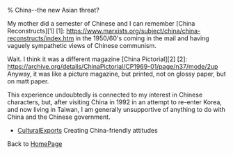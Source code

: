 % China--the new Asian threat?

My mother did a semester of Chinese and 
I can remember
[China Reconstructs][1]
[1]: https://www.marxists.org/subject/china/china-reconstructs/index.htm
in the 1950/60's coming in the mail and 
having vaguely sympathetic views of 
Chinese communism.

Wait. I think it was a different magazine
[China Pictorial][2]
[2]: https://archive.org/details/ChinaPictorial/CP1969-01/page/n37/mode/2up
Anyway, it was like a picture magazine,
but printed, not on glossy paper, but
on matt paper.

This experience undoubtedly is connected 
to my interest in Chinese characters, 
but, after visiting China in 1992 in an 
attempt to re-enter Korea, and now living 
in Taiwan, I am generally unsupportive 
of anything to do with China and the 
Chinese government.

* [CulturalExports](CulturalExports.html) Creating China-friendly attitudes

Back to [HomePage](HomePage.html)

